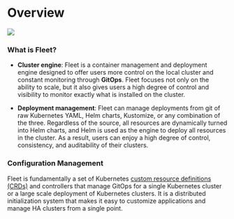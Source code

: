 # Overview

![](/img/fleet-architecture.svg)

### What is Fleet?

- **Cluster engine**: Fleet is a container management and deployment engine designed to offer users more control on the local cluster and constant monitoring through **GitOps**. Fleet focuses not only on the ability to scale, but it also gives users a high degree of control and visibility to monitor exactly what is installed on the cluster.

- **Deployment management**: Fleet can manage deployments from git of raw Kubernetes YAML, Helm charts, Kustomize, or any combination of the three. Regardless of the source, all resources are dynamically turned into Helm charts, and Helm is used as the engine to deploy all resources in the cluster. As a result, users can enjoy a high degree of control, consistency, and auditability of their clusters.

### Configuration Management

Fleet is fundamentally a set of Kubernetes [custom resource definitions (CRDs)](./concepts.md) and controllers that manage GitOps for a single Kubernetes cluster or a large scale deployment of Kubernetes clusters. It is a distributed initialization system that makes it easy to customize applications and manage HA clusters from a single point.
